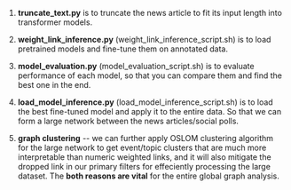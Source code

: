 1. **truncate_text.py** is to truncate the news article to fit its input length into transformer models.

2. **weight_link_inference.py** (weight_link_inference_script.sh) is to load pretrained models and fine-tune them on annotated data. 

3. **model_evaluation.py** (model_evaluation_script.sh) is to evaluate performance of each model, so that you can compare them and find the best one in the end.

4. **load_model_inference.py** (load_model_inference_script.sh) is to load the best fine-tuned model and apply it to the entire data. So that we can form a large network between the news articles/social polls.

5. **graph clustering** -- we can further apply OSLOM clustering algorithm for the large network to get event/topic clusters that are much more interpretable than numeric weighted links, and it will also mitigate the dropped link in our primary filters for effeciently processing the large dataset. The **both reasons are vital** for the entire global graph analysis.

